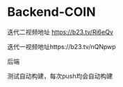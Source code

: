 # Backend-COIN

迭代二视频地址 https://b23.tv/Ri6eQv

迭代一视频地址https://b23.tv/nQNpwp

后端

测试自动构建，每次push均会自动构建